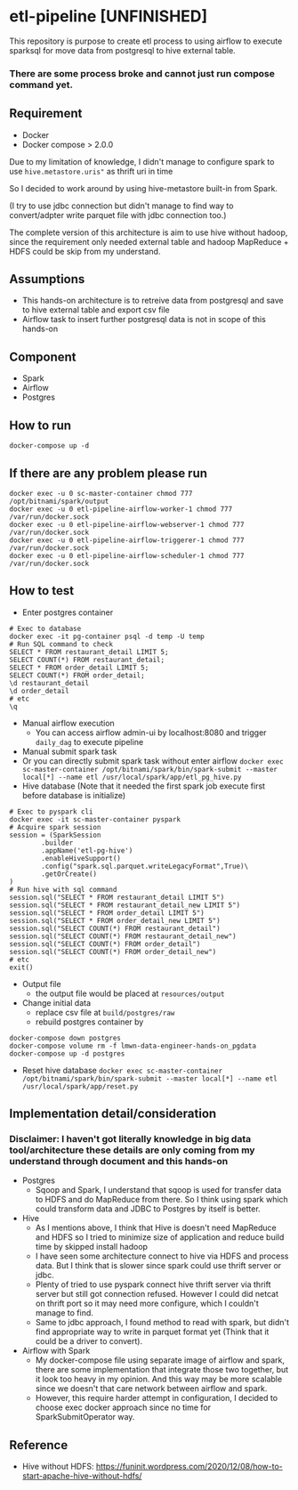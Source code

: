 # etl-pipeline [UNFINISHED]

This repository is purpose to create etl process to using airflow to execute sparksql for move data from postgresql to hive external table.

### There are some process broke and cannot just run compose command yet.

## Requirement

- Docker
- Docker compose > 2.0.0

Due to my limitation of knowledge, I didn't manage to configure spark to use `hive.metastore.uris"` as thrift uri in time

So I decided to work around by using hive-metastore built-in from Spark.

(I try to use jdbc connection but didn't manage to find way to convert/adpter write parquet file with jdbc connection too.)

The complete version of this architecture is aim to use hive without hadoop, since the requirement only needed external table and hadoop MapReduce + HDFS could be skip from my understand.

## Assumptions

- This hands-on architecture is to retreive data from postgresql and save to hive external table and export csv file
- Airflow task to insert further postgresql data is not in scope of this hands-on

## Component

- Spark
- Airflow
- Postgres

## How to run

`docker-compose up -d`

## If there are any problem please run

```
docker exec -u 0 sc-master-container chmod 777 /opt/bitnami/spark/output
docker exec -u 0 etl-pipeline-airflow-worker-1 chmod 777 /var/run/docker.sock
docker exec -u 0 etl-pipeline-airflow-webserver-1 chmod 777 /var/run/docker.sock
docker exec -u 0 etl-pipeline-airflow-triggerer-1 chmod 777 /var/run/docker.sock
docker exec -u 0 etl-pipeline-airflow-scheduler-1 chmod 777 /var/run/docker.sock
```

## How to test

- Enter postgres container

```
# Exec to database
docker exec -it pg-container psql -d temp -U temp
# Run SQL command to check
SELECT * FROM restaurant_detail LIMIT 5;
SELECT COUNT(*) FROM restaurant_detail;
SELECT * FROM order_detail LIMIT 5;
SELECT COUNT(*) FROM order_detail;
\d restaurant_detail
\d order_detail
# etc
\q
```

- Manual airflow execution
  - You can access airflow admin-ui by localhost:8080 and trigger `daily_dag` to execute pipeline
- Manual submit spark task
- Or you can directly submit spark task without enter airflow
  `docker exec sc-master-container /opt/bitnami/spark/bin/spark-submit --master local[*] --name etl /usr/local/spark/app/etl_pg_hive.py`
- Hive database (Note that it needed the first spark job execute first before database is initialize)

```
# Exec to pyspark cli
docker exec -it sc-master-container pyspark
# Acquire spark session
session = (SparkSession
        .builder
        .appName('etl-pg-hive')
        .enableHiveSupport()
        .config("spark.sql.parquet.writeLegacyFormat",True)\
        .getOrCreate()
)
# Run hive with sql command
session.sql("SELECT * FROM restaurant_detail LIMIT 5")
session.sql("SELECT * FROM restaurant_detail_new LIMIT 5")
session.sql("SELECT * FROM order_detail LIMIT 5")
session.sql("SELECT * FROM order_detail_new LIMIT 5")
session.sql("SELECT COUNT(*) FROM restaurant_detail")
session.sql("SELECT COUNT(*) FROM restaurant_detail_new")
session.sql("SELECT COUNT(*) FROM order_detail")
session.sql("SELECT COUNT(*) FROM order_detail_new")
# etc
exit()
```

- Output file
  - the output file would be placed at `resources/output`
- Change initial data
  - replace csv file at `build/postgres/raw`
  - rebuild postgres container by

```
docker-compose down postgres
docker-compose volume rm -f lmwn-data-engineer-hands-on_pgdata
docker-compose up -d postgres
```

- Reset hive database
  `docker exec sc-master-container /opt/bitnami/spark/bin/spark-submit --master local[*] --name etl /usr/local/spark/app/reset.py`

## Implementation detail/consideration

### Disclaimer: I haven't got literally knowledge in big data tool/architecture these details are only coming from my understand through document and this hands-on

- Postgres
  - Sqoop and Spark, I understand that sqoop is used for transfer data to HDFS and do MapReduce from there. So I think using spark which could transform data and JDBC to Postgres by itself is better.
- Hive
  - As I mentions above, I think that Hive is doesn't need MapReduce and HDFS so I tried to minimize size of application and reduce build time by skipped install hadoop
  - I have seen some architecture connect to hive via HDFS and process data. But I think that is slower since spark could use thrift server or jdbc.
  - Plenty of tried to use pyspark connect hive thrift server via thrift server but still got connection refused. However I could did netcat on thrift port so it may need more configure, which I couldn't manage to find.
  - Same to jdbc approach, I found method to read with spark, but didn't find appropriate way to write in parquet format yet (Think that it could be a driver to convert).
- Airflow with Spark
  - My docker-compose file using separate image of airflow and spark, there are some implementation that integrate those two together, but it look too heavy in my opinion. And this way may be more scalable since we doesn't that care network between airflow and spark.
  - However, this require harder attempt in configuration, I decided to choose exec docker approach since no time for SparkSubmitOperator way.

## Reference

- Hive without HDFS: https://funinit.wordpress.com/2020/12/08/how-to-start-apache-hive-without-hdfs/
